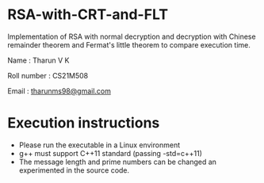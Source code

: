 # RSA-with-CRT-and-FLT
Implementation of RSA with normal decryption and decryption with Chinese remainder theorem and Fermat's little theorem to compare execution time.

Name : Tharun V K

Roll number : CS21M508

Email : tharunms98@gmail.com

# Execution instructions
* Please run the executable in a Linux environment
* g++ must support C++11 standard (passing -std=c++11)
* The message length and prime numbers can be changed an experimented in the source code.
